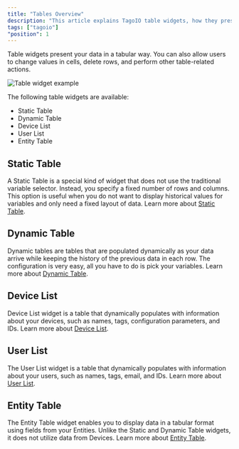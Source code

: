```yaml
---
title: "Tables Overview"
description: "This article explains TagoIO table widgets, how they present data in tabular form, and lists the available table widget types with a short description for the Static Table."
tags: ["tagoio"]
"position": 1
---
```

Table widgets present your data in a tabular way. You can also allow users to change values in cells, delete rows, and perform other table-related actions.

![Table widget example](/docs_imagem/tagoio/tables-2.png)

The following table widgets are available:
- Static Table
- Dynamic Table
- Device List
- User List
- Entity Table

## Static Table

A Static Table is a special kind of widget that does not use the traditional variable selector. Instead, you specify a fixed number of rows and columns. This option is useful when you do not want to display historical values for variables and only need a fixed layout of data. Learn more about [Static Table](widgets/static-table-widget).

## Dynamic Table

Dynamic tables are tables that are populated dynamically as your data arrive while keeping the history of the previous data in each row. The configuration is very easy, all you have to do is pick your variables. Learn more about [Dynamic Table](widgets/dynamic-table-widget).

## Device List

Device List widget is a table that dynamically populates with information about your devices, such as names, tags, configuration parameters, and IDs. Learn more about [Device List](widgets/device-list-widget).

## User List

The User List widget is a table that dynamically populates with information about your users, such as names, tags, email, and IDs. Learn more about [User List](/tagoio/widgets/user-list-widget-).

## Entity Table

The Entity Table widget enables you to display data in a tabular format using fields from your Entities. Unlike the Static and Dynamic Table widgets, it does not utilize data from Devices. Learn more about [Entity Table](widgets/entity-table-widget).